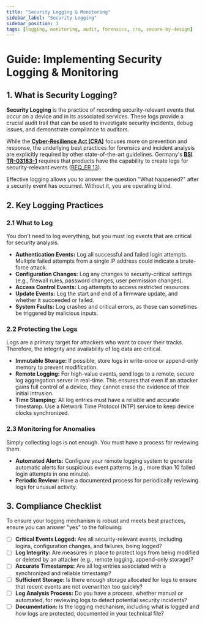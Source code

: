 ```yaml
---
title: "Security Logging & Monitoring"
sidebar_label: "Security Logging"
sidebar_position: 3
tags: [logging, monitoring, audit, forensics, cra, secure-by-design]
---
```

# Guide: Implementing Security Logging & Monitoring

## 1. What is Security Logging?

**Security Logging** is the practice of recording security-relevant events that occur on a device and in its associated services. These logs provide a crucial audit trail that can be used to investigate security incidents, debug issues, and demonstrate compliance to auditors.

While the **[Cyber-Resilience Act (CRA)](./../../standards/eu/cra-overview.md)** focuses more on prevention and response, the underlying best practices for forensics and incident analysis are explicitly required by other state-of-the-art guidelines. Germany's **[BSI TR-03183-1][bsi_tr_03183]** requires that products have the capability to create logs for security-relevant events ([REQ_ER 13][bsi_tr_03183]).

Effective logging allows you to answer the question "What happened?" after a security event has occurred. Without it, you are operating blind.

## 2. Key Logging Practices

### 2.1 What to Log
You don't need to log everything, but you must log events that are critical for security analysis.
- **Authentication Events:** Log all successful and failed login attempts. Multiple failed attempts from a single IP address could indicate a brute-force attack.
- **Configuration Changes:** Log any changes to security-critical settings (e.g., firewall rules, password changes, user permission changes).
- **Access Control Events:** Log attempts to access restricted resources.
- **Update Events:** Log the start and end of a firmware update, and whether it succeeded or failed.
- **System Faults:** Log crashes and critical errors, as these can sometimes be triggered by malicious inputs.

### 2.2 Protecting the Logs
Logs are a primary target for attackers who want to cover their tracks. Therefore, the integrity and availability of log data are critical.
- **Immutable Storage:** If possible, store logs in write-once or append-only memory to prevent modification.
- **Remote Logging:** For high-value events, send logs to a remote, secure log aggregation server in real-time. This ensures that even if an attacker gains full control of a device, they cannot erase the evidence of their initial intrusion.
- **Time Stamping:** All log entries must have a reliable and accurate timestamp. Use a Network Time Protocol (NTP) service to keep device clocks synchronized.

### 2.3 Monitoring for Anomalies
Simply collecting logs is not enough. You must have a process for reviewing them.
- **Automated Alerts:** Configure your remote logging system to generate automatic alerts for suspicious event patterns (e.g., more than 10 failed login attempts in one minute).
- **Periodic Review:** Have a documented process for periodically reviewing logs for unusual activity.

## 3. Compliance Checklist

To ensure your logging mechanism is robust and meets best practices, ensure you can answer "yes" to the following:

- [ ] **Critical Events Logged:** Are all security-relevant events, including logins, configuration changes, and failures, being logged?
- [ ] **Log Integrity:** Are measures in place to protect logs from being modified or deleted by an attacker (e.g., remote logging, append-only storage)?
- [ ] **Accurate Timestamps:** Are all log entries associated with a synchronized and reliable timestamp?
- [ ] **Sufficient Storage:** Is there enough storage allocated for logs to ensure that recent events are not overwritten too quickly?
- [ ] **Log Analysis Process:** Do you have a process, whether manual or automated, for reviewing logs to detect potential security incidents?
- [ ] **Documentation:** Is the logging mechanism, including what is logged and how logs are protected, documented in your technical file?

<!-- Citations -->
[bsi_tr_03183]: https://www.bsi.bund.de/EN/Themen/Unternehmen-und-Organisationen/Standards-und-Zertifizierung/Technische-Richtlinien/TR-nach-Thema-sortiert/tr03183/TR-03183_node.html "BSI Technical Guideline TR-03183" 